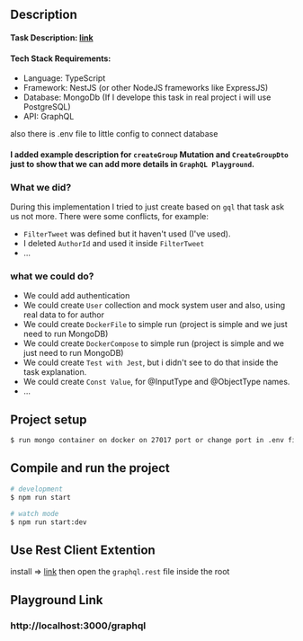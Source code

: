## Description

#### Task Description: [link](https://bettermode.notion.site/Senior-Backend-Engineer-1264dc460e6d807399c8cff16be8de4d)
#### Tech Stack Requirements:
 - Language: TypeScript
 - Framework: NestJS (or other NodeJS frameworks like ExpressJS)
 - Database: MongoDb (If I develope this task in real project i will use PostgreSQL)
 - API: GraphQL 

also there is .env file to little config to connect database

#### I added example description for `createGroup` Mutation and `CreateGroupDto` just to show that we can add more details in `GraphQL Playground`.

### What we did?
  During this implementation I tried to just create based on `gql` that task ask us not more.
  There were some conflicts, for example:
  - `FilterTweet` was defined but it haven't used (I've used).
  - I deleted `AuthorId` and used it inside `FilterTweet`
  - ...

### what we could do?
  - We could add authentication  
  - We could create `User` collection and mock system user and also, using real data to for author
  - We could create `DockerFile` to simple run (project is simple and we just need to run MongoDB)
  - We could create `DockerCompose` to simple run (project is simple and we just need to run MongoDB)
  - We could create `Test with Jest`, but i didn't see to do that inside the task explanation.
  - We could create `Const Value`, for @InputType and @ObjectType names.
  - ...

## Project setup

```bash
$ run mongo container on docker on 27017 port or change port in .env file
```

## Compile and run the project

```bash
# development
$ npm run start

# watch mode
$ npm run start:dev
```
## Use Rest Client Extention
 install => [link](https://open.vscode.dev/Huachao/vscode-restclient)
 then open the `graphql.rest` file inside the root
 
## Playground Link
 ### http://localhost:3000/graphql
